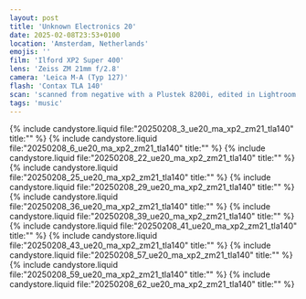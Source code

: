 ```yaml
---
layout: post
title: 'Unknown Electronics 20'
date: 2025-02-08T23:53+0100
location: 'Amsterdam, Netherlands'
emojis: ''
film: 'Ilford XP2 Super 400'
lens: 'Zeiss ZM 21mm f/2.8'
camera: 'Leica M-A (Typ 127)'
flash: 'Contax TLA 140'
scan: 'scanned from negative with a Plustek 8200i, edited in Lightroom'
tags: 'music'
---
```


{% include candystore.liquid file:"20250208_3_ue20_ma_xp2_zm21_tla140" title:"" %}
{% include candystore.liquid file:"20250208_6_ue20_ma_xp2_zm21_tla140" title:"" %}
{% include candystore.liquid file:"20250208_22_ue20_ma_xp2_zm21_tla140" title:"" %}
{% include candystore.liquid file:"20250208_25_ue20_ma_xp2_zm21_tla140" title:"" %}
{% include candystore.liquid file:"20250208_29_ue20_ma_xp2_zm21_tla140" title:"" %}
{% include candystore.liquid file:"20250208_36_ue20_ma_xp2_zm21_tla140" title:"" %}
{% include candystore.liquid file:"20250208_39_ue20_ma_xp2_zm21_tla140" title:"" %}
{% include candystore.liquid file:"20250208_41_ue20_ma_xp2_zm21_tla140" title:"" %}
{% include candystore.liquid file:"20250208_43_ue20_ma_xp2_zm21_tla140" title:"" %}
{% include candystore.liquid file:"20250208_57_ue20_ma_xp2_zm21_tla140" title:"" %}
{% include candystore.liquid file:"20250208_59_ue20_ma_xp2_zm21_tla140" title:"" %}
{% include candystore.liquid file:"20250208_62_ue20_ma_xp2_zm21_tla140" title:"" %}
